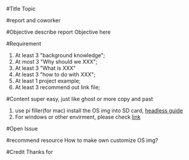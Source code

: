 #Title Topic

#report and coworker

#Objective
describe report Objective here

#Requirement
1. At least 3 "background knowledge";
2. At most 3 "Why should we XXX";
3. At least 3 "What is XXX"
4. At least 3 "how to do with XXX";
5. At least 1 project example;
6. At least 3 recommend out link file;

#Content
super easy, just like ghost or more copy and past
1. use pi filler(for mac) install the OS img into SD card, [headless guide](https://learn.adafruit.com/beaglebone-black-installing-operating-systems/mac-os-x)
2. For windows or other envirment, please check [link](http://www.tweaking4all.com/hardware/raspberry-pi/install-img-to-sd-card/)

#Open Issue

#recommend resource
How to make own customize OS img?

#Credit
Thanks for
